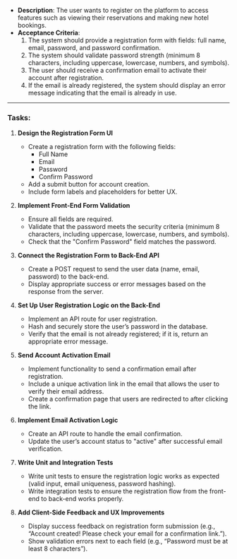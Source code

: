 
- **Description**: The user wants to register on the platform to access features such as viewing their reservations and making new hotel bookings.
- **Acceptance Criteria**:
    1. The system should provide a registration form with fields: full name, email, password, and password confirmation.
    2. The system should validate password strength (minimum 8 characters, including uppercase, lowercase, numbers, and symbols).
    3. The user should receive a confirmation email to activate their account after registration.
    4. If the email is already registered, the system should display an error message indicating that the email is already in use.

---
### **Tasks:**

1. **Design the Registration Form UI**
    
    - Create a registration form with the following fields:
        - Full Name
        - Email
        - Password
        - Confirm Password
    - Add a submit button for account creation.
    - Include form labels and placeholders for better UX.
2. **Implement Front-End Form Validation**
    
    - Ensure all fields are required.
    - Validate that the password meets the security criteria (minimum 8 characters, including uppercase, lowercase, numbers, and symbols).
    - Check that the "Confirm Password" field matches the password.
3. **Connect the Registration Form to Back-End API**
    
    - Create a POST request to send the user data (name, email, password) to the back-end.
    - Display appropriate success or error messages based on the response from the server.
4. **Set Up User Registration Logic on the Back-End**
    
    - Implement an API route for user registration.
    - Hash and securely store the user’s password in the database.
    - Verify that the email is not already registered; if it is, return an appropriate error message.
5. **Send Account Activation Email**
    
    - Implement functionality to send a confirmation email after registration.
    - Include a unique activation link in the email that allows the user to verify their email address.
    - Create a confirmation page that users are redirected to after clicking the link.
6. **Implement Email Activation Logic**
    
    - Create an API route to handle the email confirmation.
    - Update the user’s account status to "active" after successful email verification.
7. **Write Unit and Integration Tests**
    
    - Write unit tests to ensure the registration logic works as expected (valid input, email uniqueness, password hashing).
    - Write integration tests to ensure the registration flow from the front-end to back-end works properly.
8. **Add Client-Side Feedback and UX Improvements**
    
    - Display success feedback on registration form submission (e.g., “Account created! Please check your email for a confirmation link.”).
    - Show validation errors next to each field (e.g., “Password must be at least 8 characters”).

